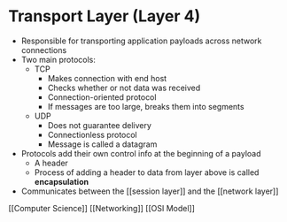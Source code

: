 # Transport Layer (Layer 4)

- Responsible for transporting application payloads across network connections
- Two main protocols:
  - TCP
    - Makes connection with end host
    - Checks whether or not data was received
    - Connection-oriented protocol
    - If messages are too large, breaks them into segments
  - UDP
    - Does not guarantee delivery
    - Connectionless protocol
    - Message is called a datagram
- Protocols add their own control info at the beginning of a payload
  - A header
  - Process of adding a header to data from layer above is called **encapsulation**
- Communicates between the [[session layer]] and the [[network layer]]

[[Computer Science]] [[Networking]] [[OSI Model]]


